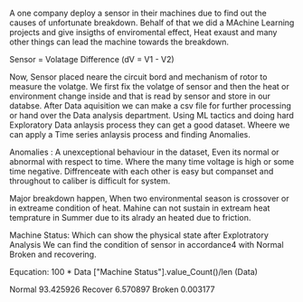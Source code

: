 A one company deploy a sensor in their machines due to find out the causes of unfortunate breakdown. Behalf of that we did a MAchine Learning projects and give insigths of enviromental effect, Heat exaust and many other things can lead the machine towards the  breakdown.

Sensor = Volatage Difference (dV = V1 - V2)

Now, Sensor placed neare the circuit bord and mechanism of rotor to measure the volatge. We first fix the volatge of sensor and then the heat or environment change inside and that is read by sensor and store in our databse. 
After Data aquisition we can make a csv file for further processing or hand over the Data analysis department. Using ML tactics and doing hard Exploratory Data anlaysis process they can get a good dataset. Wheere we can apply a Time series anlaysis process and finding Anomalies.

Anomalies : A unexceptional behaviour in the dataset, Even its normal or abnormal with respect to time. Where the many time voltage is high or some time negative. Diffrenceate with each other is easy but companset and throughout to caliber is difficult for system.

Major breakdown happen, When two environmental season is crossover or in extreame condition of heat. Mahine can not sustain in extream heat temprature in Summer due to its alrady an heated due to friction. 

Machine Status: Which can show the physical state after Explotratory Analysis We can find the condition of sensor in accordance4 with Normal Broken and recovering.

Equcation: 100 * Data ["Machine Status"].value_Count()/len (Data)

Normal 93.425926
Recover 6.570897
Broken 0.003177
